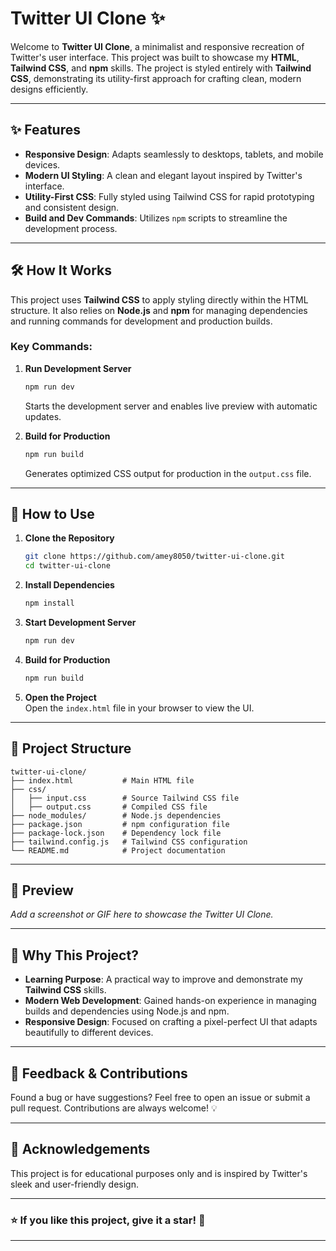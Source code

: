 # Twitter UI Clone ✨  

Welcome to **Twitter UI Clone**, a minimalist and responsive recreation of Twitter's user interface. This project was built to showcase my **HTML**, **Tailwind CSS**, and **npm** skills. The project is styled entirely with **Tailwind CSS**, demonstrating its utility-first approach for crafting clean, modern designs efficiently.  

---

## ✨ Features  

- **Responsive Design**: Adapts seamlessly to desktops, tablets, and mobile devices.  
- **Modern UI Styling**: A clean and elegant layout inspired by Twitter's interface.  
- **Utility-First CSS**: Fully styled using Tailwind CSS for rapid prototyping and consistent design.  
- **Build and Dev Commands**: Utilizes `npm` scripts to streamline the development process.  

---

## 🛠️ How It Works  

This project uses **Tailwind CSS** to apply styling directly within the HTML structure. It also relies on **Node.js** and **npm** for managing dependencies and running commands for development and production builds.  

### Key Commands:  

1. **Run Development Server**  
   ```bash  
   npm run dev  
   ```  
   Starts the development server and enables live preview with automatic updates.  

2. **Build for Production**  
   ```bash  
   npm run build  
   ```  
   Generates optimized CSS output for production in the `output.css` file.  

---

## 🚀 How to Use  

1. **Clone the Repository**  
   ```bash  
   git clone https://github.com/amey8050/twitter-ui-clone.git  
   cd twitter-ui-clone  
   ```  

2. **Install Dependencies**  
   ```bash  
   npm install  
   ```  

3. **Start Development Server**  
   ```bash  
   npm run dev  
   ```  

4. **Build for Production**  
   ```bash  
   npm run build  
   ```  

5. **Open the Project**  
   Open the `index.html` file in your browser to view the UI.  

---

## 📁 Project Structure  

```
twitter-ui-clone/  
├── index.html           # Main HTML file  
├── css/  
│   ├── input.css        # Source Tailwind CSS file  
│   ├── output.css       # Compiled CSS file  
├── node_modules/        # Node.js dependencies  
├── package.json         # npm configuration file  
├── package-lock.json    # Dependency lock file  
├── tailwind.config.js   # Tailwind CSS configuration  
└── README.md            # Project documentation  
```  

---

## 📸 Preview  

*Add a screenshot or GIF here to showcase the Twitter UI Clone.*  

---

## 🌟 Why This Project?  

- **Learning Purpose**: A practical way to improve and demonstrate my **Tailwind CSS** skills.  
- **Modern Web Development**: Gained hands-on experience in managing builds and dependencies using Node.js and npm.  
- **Responsive Design**: Focused on crafting a pixel-perfect UI that adapts beautifully to different devices.  

---

## 📢 Feedback & Contributions  

Found a bug or have suggestions? Feel free to open an issue or submit a pull request. Contributions are always welcome! 💡  

---

## 🖤 Acknowledgements  

This project is for educational purposes only and is inspired by Twitter's sleek and user-friendly design.  

---

### ⭐ If you like this project, give it a star! 🌟  

--- 
